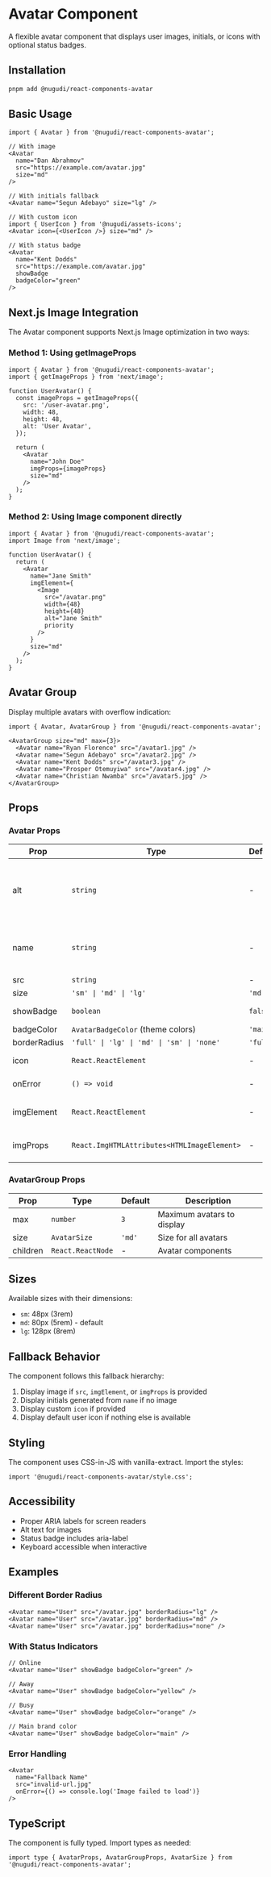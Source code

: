 # Avatar Component

A flexible avatar component that displays user images, initials, or icons with optional status badges.

## Installation

```bash
pnpm add @nugudi/react-components-avatar
```

## Basic Usage

```tsx
import { Avatar } from '@nugudi/react-components-avatar';

// With image
<Avatar
  name="Dan Abrahmov"
  src="https://example.com/avatar.jpg"
  size="md"
/>

// With initials fallback
<Avatar name="Segun Adebayo" size="lg" />

// With custom icon
import { UserIcon } from '@nugudi/assets-icons';
<Avatar icon={<UserIcon />} size="md" />

// With status badge
<Avatar
  name="Kent Dodds"
  src="https://example.com/avatar.jpg"
  showBadge
  badgeColor="green"
/>
```

## Next.js Image Integration

The Avatar component supports Next.js Image optimization in two ways:

### Method 1: Using getImageProps

```tsx
import { Avatar } from '@nugudi/react-components-avatar';
import { getImageProps } from 'next/image';

function UserAvatar() {
  const imageProps = getImageProps({
    src: '/user-avatar.png',
    width: 48,
    height: 48,
    alt: 'User Avatar',
  });

  return (
    <Avatar
      name="John Doe"
      imgProps={imageProps}
      size="md"
    />
  );
}
```

### Method 2: Using Image component directly

```tsx
import { Avatar } from '@nugudi/react-components-avatar';
import Image from 'next/image';

function UserAvatar() {
  return (
    <Avatar
      name="Jane Smith"
      imgElement={
        <Image
          src="/avatar.png"
          width={48}
          height={48}
          alt="Jane Smith"
          priority
        />
      }
      size="md"
    />
  );
}
```

## Avatar Group

Display multiple avatars with overflow indication:

```tsx
import { Avatar, AvatarGroup } from '@nugudi/react-components-avatar';

<AvatarGroup size="md" max={3}>
  <Avatar name="Ryan Florence" src="/avatar1.jpg" />
  <Avatar name="Segun Adebayo" src="/avatar2.jpg" />
  <Avatar name="Kent Dodds" src="/avatar3.jpg" />
  <Avatar name="Prosper Otemuyiwa" src="/avatar4.jpg" />
  <Avatar name="Christian Nwamba" src="/avatar5.jpg" />
</AvatarGroup>
```

## Props

### Avatar Props

| Prop | Type | Default | Description |
|------|------|---------|-------------|
| alt | `string` | - | 이미지 대체 텍스트 (웹 접근성을 위한 명시적 텍스트, 스크린리더에서 우선 사용) |
| name | `string` | - | 이니셜 생성용 이름 (alt가 없을 때 대체 텍스트로도 사용) |
| src | `string` | - | Image URL |
| size | `'sm' \| 'md' \| 'lg'` | `'md'` | Avatar size |
| showBadge | `boolean` | `false` | Show status badge |
| badgeColor | `AvatarBadgeColor` (theme colors) | `'main'` | Badge color |
| borderRadius | `'full' \| 'lg' \| 'md' \| 'sm' \| 'none'` | `'full'` | Border radius |
| icon | `React.ReactElement` | - | Custom fallback icon |
| onError | `() => void` | - | Image error handler |
| imgElement | `React.ReactElement` | - | Custom image element (for Next.js Image) |
| imgProps | `React.ImgHTMLAttributes<HTMLImageElement>` | - | Image props (for Next.js getImageProps) |

### AvatarGroup Props

| Prop | Type | Default | Description |
|------|------|---------|-------------|
| max | `number` | `3` | Maximum avatars to display |
| size | `AvatarSize` | `'md'` | Size for all avatars |
| children | `React.ReactNode` | - | Avatar components |

## Sizes

Available sizes with their dimensions:
- `sm`: 48px (3rem) 
- `md`: 80px (5rem) - default
- `lg`: 128px (8rem)

## Fallback Behavior

The component follows this fallback hierarchy:
1. Display image if `src`, `imgElement`, or `imgProps` is provided
2. Display initials generated from `name` if no image
3. Display custom `icon` if provided
4. Display default user icon if nothing else is available

## Styling

The component uses CSS-in-JS with vanilla-extract. Import the styles:

```tsx
import '@nugudi/react-components-avatar/style.css';
```

## Accessibility

- Proper ARIA labels for screen readers
- Alt text for images
- Status badge includes aria-label
- Keyboard accessible when interactive

## Examples

### Different Border Radius

```tsx
<Avatar name="User" src="/avatar.jpg" borderRadius="lg" />
<Avatar name="User" src="/avatar.jpg" borderRadius="md" />
<Avatar name="User" src="/avatar.jpg" borderRadius="none" />
```

### With Status Indicators

```tsx
// Online
<Avatar name="User" showBadge badgeColor="green" />

// Away
<Avatar name="User" showBadge badgeColor="yellow" />

// Busy
<Avatar name="User" showBadge badgeColor="orange" />

// Main brand color
<Avatar name="User" showBadge badgeColor="main" />
```

### Error Handling

```tsx
<Avatar
  name="Fallback Name"
  src="invalid-url.jpg"
  onError={() => console.log('Image failed to load')}
/>
```

## TypeScript

The component is fully typed. Import types as needed:

```tsx
import type { AvatarProps, AvatarGroupProps, AvatarSize } from '@nugudi/react-components-avatar';
```